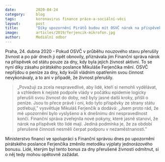 ```yaml
---
date:         2020-04-24
category:     blog
tags:         koronavirus finance práce-a-sociální-věci
layout:       post
title:        "Díky upozornění Pirátů budou mít OSVČ nárok na příspěvek i za období, kdy kvůli pandemii přerušily svou činnost"
image:        articles/2019/ferjencik-mikrofon.jpg
author:       Mediální odbor
--- 
```





Praha, 24. dubna 2020 - Pokud OSVČ v průběhu nouzového stavu přerušily živnost a po pár dnech ji opět obnovily, přiznávala jim Finanční správa nárok na příspěvek od státu pouze za dny, kdy byla jejich živnost aktivní. To se nyní díky zásahu pirátského poslance Mikuláše Ferjenčíka mění. OSVČ nepřijdou o peníze za dny, kdy kvůli vládním opatřením svou činnost nevykonávaly, a to ani v případě, že živnost přerušily. 

> „Považuji za zcela nespravedlivé, aby lidé, kteří si nemohli vydělávat, a vzhledem k nejisté podpoře vlády v počátku epidemie logicky přerušili svou živnost do doby, než byly jasné další kroky, přišli o peníze. Jsou to přece právě i oni, kdo tyto příspěvky ze strany státu potřebují,” vysvětluje Mikuláš Ferjenčík a dodává: „Jsem proto rád, že mé upozornění bylo vyslyšeno a k dnešnímu dni nespravedlnost končí. Finanční správa zveřejnila nové pokyny, které jasně stanoví, že nárok na příspěvek tito lidé mají. Jediná podmínka je, že za období přerušené činnosti nesměli čerpat podporu v nezaměstnanosti.”

Ministerstvo financí ve spolupráci s Finanční správou dnes po upozornění pirátského poslance Ferjenčíka změnilo metodiku výplaty jednorázového bonusu. Lidé, kterým byl tento bonus za dny přerušené živnosti odmítnut, si o něj tedy mohou opětovně zažádat. 

